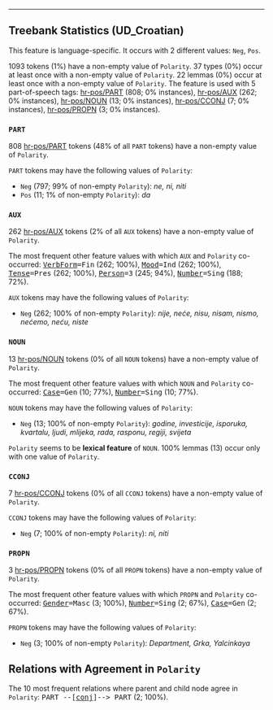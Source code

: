 

--------------------------------------------------------------------------------

## Treebank Statistics (UD_Croatian)

This feature is language-specific.
It occurs with 2 different values: `Neg`, `Pos`.

1093 tokens (1%) have a non-empty value of `Polarity`.
37 types (0%) occur at least once with a non-empty value of `Polarity`.
22 lemmas (0%) occur at least once with a non-empty value of `Polarity`.
The feature is used with 5 part-of-speech tags: [hr-pos/PART]() (808; 0% instances), [hr-pos/AUX]() (262; 0% instances), [hr-pos/NOUN]() (13; 0% instances), [hr-pos/CCONJ]() (7; 0% instances), [hr-pos/PROPN]() (3; 0% instances).

### `PART`

808 [hr-pos/PART]() tokens (48% of all `PART` tokens) have a non-empty value of `Polarity`.

`PART` tokens may have the following values of `Polarity`:

* `Neg` (797; 99% of non-empty `Polarity`): <em>ne, ni, niti</em>
* `Pos` (11; 1% of non-empty `Polarity`): <em>da</em>

### `AUX`

262 [hr-pos/AUX]() tokens (2% of all `AUX` tokens) have a non-empty value of `Polarity`.

The most frequent other feature values with which `AUX` and `Polarity` co-occurred: <tt><a href="VerbForm.html">VerbForm</a>=Fin</tt> (262; 100%), <tt><a href="Mood.html">Mood</a>=Ind</tt> (262; 100%), <tt><a href="Tense.html">Tense</a>=Pres</tt> (262; 100%), <tt><a href="Person.html">Person</a>=3</tt> (245; 94%), <tt><a href="Number.html">Number</a>=Sing</tt> (188; 72%).

`AUX` tokens may have the following values of `Polarity`:

* `Neg` (262; 100% of non-empty `Polarity`): <em>nije, neće, nisu, nisam, nismo, nećemo, neću, niste</em>

### `NOUN`

13 [hr-pos/NOUN]() tokens (0% of all `NOUN` tokens) have a non-empty value of `Polarity`.

The most frequent other feature values with which `NOUN` and `Polarity` co-occurred: <tt><a href="Case.html">Case</a>=Gen</tt> (10; 77%), <tt><a href="Number.html">Number</a>=Sing</tt> (10; 77%).

`NOUN` tokens may have the following values of `Polarity`:

* `Neg` (13; 100% of non-empty `Polarity`): <em>godine, investicije, isporuka, kvartalu, ljudi, mlijeka, rada, rasponu, regiji, svijeta</em>

`Polarity` seems to be **lexical feature** of `NOUN`. 100% lemmas (13) occur only with one value of `Polarity`.

### `CCONJ`

7 [hr-pos/CCONJ]() tokens (0% of all `CCONJ` tokens) have a non-empty value of `Polarity`.

`CCONJ` tokens may have the following values of `Polarity`:

* `Neg` (7; 100% of non-empty `Polarity`): <em>ni, niti</em>

### `PROPN`

3 [hr-pos/PROPN]() tokens (0% of all `PROPN` tokens) have a non-empty value of `Polarity`.

The most frequent other feature values with which `PROPN` and `Polarity` co-occurred: <tt><a href="Gender.html">Gender</a>=Masc</tt> (3; 100%), <tt><a href="Number.html">Number</a>=Sing</tt> (2; 67%), <tt><a href="Case.html">Case</a>=Gen</tt> (2; 67%).

`PROPN` tokens may have the following values of `Polarity`:

* `Neg` (3; 100% of non-empty `Polarity`): <em>Department, Grka, Yalcinkaya</em>

## Relations with Agreement in `Polarity`

The 10 most frequent relations where parent and child node agree in `Polarity`:
<tt>PART --[<a href="../dep/conj.html">conj</a>]--> PART</tt> (2; 100%).

